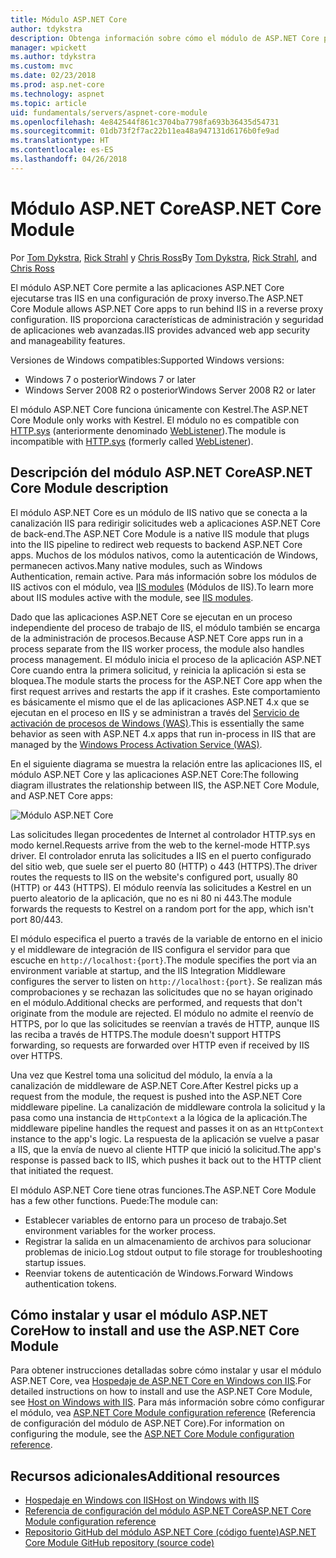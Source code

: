 ```yaml
---
title: Módulo ASP.NET Core
author: tdykstra
description: Obtenga información sobre cómo el módulo de ASP.NET Core permite que el servidor web de Kestrel use IIS o IIS Express como servidor proxy inverso.
manager: wpickett
ms.author: tdykstra
ms.custom: mvc
ms.date: 02/23/2018
ms.prod: asp.net-core
ms.technology: aspnet
ms.topic: article
uid: fundamentals/servers/aspnet-core-module
ms.openlocfilehash: 4e842544f861c3704ba7798fa693b36435d54731
ms.sourcegitcommit: 01db73f2f7ac22b11ea48a947131d6176b0fe9ad
ms.translationtype: HT
ms.contentlocale: es-ES
ms.lasthandoff: 04/26/2018
---
```

# <a name="aspnet-core-module"></a><span data-ttu-id="f2b4c-103">Módulo ASP.NET Core</span><span class="sxs-lookup"><span data-stu-id="f2b4c-103">ASP.NET Core Module</span></span>

<span data-ttu-id="f2b4c-104">Por [Tom Dykstra](https://github.com/tdykstra), [Rick Strahl](https://github.com/RickStrahl) y [Chris Ross](https://github.com/Tratcher)</span><span class="sxs-lookup"><span data-stu-id="f2b4c-104">By [Tom Dykstra](https://github.com/tdykstra), [Rick Strahl](https://github.com/RickStrahl), and [Chris Ross](https://github.com/Tratcher)</span></span> 

<span data-ttu-id="f2b4c-105">El módulo ASP.NET Core permite a las aplicaciones ASP.NET Core ejecutarse tras IIS en una configuración de proxy inverso.</span><span class="sxs-lookup"><span data-stu-id="f2b4c-105">The ASP.NET Core Module allows ASP.NET Core apps to run behind IIS in a reverse proxy configuration.</span></span> <span data-ttu-id="f2b4c-106">IIS proporciona características de administración y seguridad de aplicaciones web avanzadas.</span><span class="sxs-lookup"><span data-stu-id="f2b4c-106">IIS provides advanced web app security and manageability features.</span></span>

<span data-ttu-id="f2b4c-107">Versiones de Windows compatibles:</span><span class="sxs-lookup"><span data-stu-id="f2b4c-107">Supported Windows versions:</span></span>

* <span data-ttu-id="f2b4c-108">Windows 7 o posterior</span><span class="sxs-lookup"><span data-stu-id="f2b4c-108">Windows 7 or later</span></span>
* <span data-ttu-id="f2b4c-109">Windows Server 2008 R2 o posterior</span><span class="sxs-lookup"><span data-stu-id="f2b4c-109">Windows Server 2008 R2 or later</span></span>

<span data-ttu-id="f2b4c-110">El módulo ASP.NET Core funciona únicamente con Kestrel.</span><span class="sxs-lookup"><span data-stu-id="f2b4c-110">The ASP.NET Core Module only works with Kestrel.</span></span> <span data-ttu-id="f2b4c-111">El módulo no es compatible con [HTTP.sys](xref:fundamentals/servers/httpsys) (anteriormente denominado [WebListener](xref:fundamentals/servers/weblistener)).</span><span class="sxs-lookup"><span data-stu-id="f2b4c-111">The module is incompatible with [HTTP.sys](xref:fundamentals/servers/httpsys) (formerly called [WebListener](xref:fundamentals/servers/weblistener)).</span></span>

## <a name="aspnet-core-module-description"></a><span data-ttu-id="f2b4c-112">Descripción del módulo ASP.NET Core</span><span class="sxs-lookup"><span data-stu-id="f2b4c-112">ASP.NET Core Module description</span></span>

<span data-ttu-id="f2b4c-113">El módulo ASP.NET Core es un módulo de IIS nativo que se conecta a la canalización IIS para redirigir solicitudes web a aplicaciones ASP.NET Core de back-end.</span><span class="sxs-lookup"><span data-stu-id="f2b4c-113">The ASP.NET Core Module is a native IIS module that plugs into the IIS pipeline to redirect web requests to backend ASP.NET Core apps.</span></span> <span data-ttu-id="f2b4c-114">Muchos de los módulos nativos, como la autenticación de Windows, permanecen activos.</span><span class="sxs-lookup"><span data-stu-id="f2b4c-114">Many native modules, such as Windows Authentication, remain active.</span></span> <span data-ttu-id="f2b4c-115">Para más información sobre los módulos de IIS activos con el módulo, vea [IIS modules](xref:host-and-deploy/iis/modules) (Módulos de IIS).</span><span class="sxs-lookup"><span data-stu-id="f2b4c-115">To learn more about IIS modules active with the module, see [IIS modules](xref:host-and-deploy/iis/modules).</span></span>

<span data-ttu-id="f2b4c-116">Dado que las aplicaciones ASP.NET Core se ejecutan en un proceso independiente del proceso de trabajo de IIS, el módulo también se encarga de la administración de procesos.</span><span class="sxs-lookup"><span data-stu-id="f2b4c-116">Because ASP.NET Core apps run in a process separate from the IIS worker process, the module also handles process management.</span></span> <span data-ttu-id="f2b4c-117">El módulo inicia el proceso de la aplicación ASP.NET Core cuando entra la primera solicitud, y reinicia la aplicación si esta se bloquea.</span><span class="sxs-lookup"><span data-stu-id="f2b4c-117">The module starts the process for the ASP.NET Core app when the first request arrives and restarts the app if it crashes.</span></span> <span data-ttu-id="f2b4c-118">Este comportamiento es básicamente el mismo que el de las aplicaciones ASP.NET 4.x que se ejecutan en el proceso en IIS y se administran a través del [Servicio de activación de procesos de Windows (WAS)](/iis/manage/provisioning-and-managing-iis/features-of-the-windows-process-activation-service-was).</span><span class="sxs-lookup"><span data-stu-id="f2b4c-118">This is essentially the same behavior as seen with ASP.NET 4.x apps that run in-process in IIS that are managed by the [Windows Process Activation Service (WAS)](/iis/manage/provisioning-and-managing-iis/features-of-the-windows-process-activation-service-was).</span></span>

<span data-ttu-id="f2b4c-119">En el siguiente diagrama se muestra la relación entre las aplicaciones IIS, el módulo ASP.NET Core y las aplicaciones ASP.NET Core:</span><span class="sxs-lookup"><span data-stu-id="f2b4c-119">The following diagram illustrates the relationship between IIS, the ASP.NET Core Module, and ASP.NET Core apps:</span></span>

![Módulo ASP.NET Core](aspnet-core-module/_static/ancm.png)

<span data-ttu-id="f2b4c-121">Las solicitudes llegan procedentes de Internet al controlador HTTP.sys en modo kernel.</span><span class="sxs-lookup"><span data-stu-id="f2b4c-121">Requests arrive from the web to the kernel-mode HTTP.sys driver.</span></span> <span data-ttu-id="f2b4c-122">El controlador enruta las solicitudes a IIS en el puerto configurado del sitio web, que suele ser el puerto 80 (HTTP) o 443 (HTTPS).</span><span class="sxs-lookup"><span data-stu-id="f2b4c-122">The driver routes the requests to IIS on the website's configured port, usually 80 (HTTP) or 443 (HTTPS).</span></span> <span data-ttu-id="f2b4c-123">El módulo reenvía las solicitudes a Kestrel en un puerto aleatorio de la aplicación, que no es ni 80 ni 443.</span><span class="sxs-lookup"><span data-stu-id="f2b4c-123">The module forwards the requests to Kestrel on a random port for the app, which isn't port 80/443.</span></span>

<span data-ttu-id="f2b4c-124">El módulo especifica el puerto a través de la variable de entorno en el inicio y el middleware de integración de IIS configura el servidor para que escuche en `http://localhost:{port}`.</span><span class="sxs-lookup"><span data-stu-id="f2b4c-124">The module specifies the port via an environment variable at startup, and the IIS Integration Middleware configures the server to listen on `http://localhost:{port}`.</span></span> <span data-ttu-id="f2b4c-125">Se realizan más comprobaciones y se rechazan las solicitudes que no se hayan originado en el módulo.</span><span class="sxs-lookup"><span data-stu-id="f2b4c-125">Additional checks are performed, and requests that don't originate from the module are rejected.</span></span> <span data-ttu-id="f2b4c-126">El módulo no admite el reenvío de HTTPS, por lo que las solicitudes se reenvían a través de HTTP, aunque IIS las reciba a través de HTTPS.</span><span class="sxs-lookup"><span data-stu-id="f2b4c-126">The module doesn't support HTTPS forwarding, so requests are forwarded over HTTP even if received by IIS over HTTPS.</span></span>

<span data-ttu-id="f2b4c-127">Una vez que Kestrel toma una solicitud del módulo, la envía a la canalización de middleware de ASP.NET Core.</span><span class="sxs-lookup"><span data-stu-id="f2b4c-127">After Kestrel picks up a request from the module, the request is pushed into the ASP.NET Core middleware pipeline.</span></span> <span data-ttu-id="f2b4c-128">La canalización de middleware controla la solicitud y la pasa como una instancia de `HttpContext` a la lógica de la aplicación.</span><span class="sxs-lookup"><span data-stu-id="f2b4c-128">The middleware pipeline handles the request and passes it on as an `HttpContext` instance to the app's logic.</span></span> <span data-ttu-id="f2b4c-129">La respuesta de la aplicación se vuelve a pasar a IIS, que la envía de nuevo al cliente HTTP que inició la solicitud.</span><span class="sxs-lookup"><span data-stu-id="f2b4c-129">The app's response is passed back to IIS, which pushes it back out to the HTTP client that initiated the request.</span></span>

<span data-ttu-id="f2b4c-130">El módulo ASP.NET Core tiene otras funciones.</span><span class="sxs-lookup"><span data-stu-id="f2b4c-130">The ASP.NET Core Module has a few other functions.</span></span> <span data-ttu-id="f2b4c-131">Puede:</span><span class="sxs-lookup"><span data-stu-id="f2b4c-131">The module can:</span></span>

* <span data-ttu-id="f2b4c-132">Establecer variables de entorno para un proceso de trabajo.</span><span class="sxs-lookup"><span data-stu-id="f2b4c-132">Set environment variables for the worker process.</span></span>
* <span data-ttu-id="f2b4c-133">Registrar la salida en un almacenamiento de archivos para solucionar problemas de inicio.</span><span class="sxs-lookup"><span data-stu-id="f2b4c-133">Log stdout output to file storage for troubleshooting startup issues.</span></span>
* <span data-ttu-id="f2b4c-134">Reenviar tokens de autenticación de Windows.</span><span class="sxs-lookup"><span data-stu-id="f2b4c-134">Forward Windows authentication tokens.</span></span>

## <a name="how-to-install-and-use-the-aspnet-core-module"></a><span data-ttu-id="f2b4c-135">Cómo instalar y usar el módulo ASP.NET Core</span><span class="sxs-lookup"><span data-stu-id="f2b4c-135">How to install and use the ASP.NET Core Module</span></span>

<span data-ttu-id="f2b4c-136">Para obtener instrucciones detalladas sobre cómo instalar y usar el módulo ASP.NET Core, vea [Hospedaje de ASP.NET Core en Windows con IIS](xref:host-and-deploy/iis/index).</span><span class="sxs-lookup"><span data-stu-id="f2b4c-136">For detailed instructions on how to install and use the ASP.NET Core Module, see [Host on Windows with IIS](xref:host-and-deploy/iis/index).</span></span> <span data-ttu-id="f2b4c-137">Para más información sobre cómo configurar el módulo, vea [ASP.NET Core Module configuration reference](xref:host-and-deploy/aspnet-core-module) (Referencia de configuración del módulo de ASP.NET Core).</span><span class="sxs-lookup"><span data-stu-id="f2b4c-137">For information on configuring the module, see the [ASP.NET Core Module configuration reference](xref:host-and-deploy/aspnet-core-module).</span></span>

## <a name="additional-resources"></a><span data-ttu-id="f2b4c-138">Recursos adicionales</span><span class="sxs-lookup"><span data-stu-id="f2b4c-138">Additional resources</span></span>

* [<span data-ttu-id="f2b4c-139">Hospedaje en Windows con IIS</span><span class="sxs-lookup"><span data-stu-id="f2b4c-139">Host on Windows with IIS</span></span>](xref:host-and-deploy/iis/index)
* [<span data-ttu-id="f2b4c-140">Referencia de configuración del módulo ASP.NET Core</span><span class="sxs-lookup"><span data-stu-id="f2b4c-140">ASP.NET Core Module configuration reference</span></span>](xref:host-and-deploy/aspnet-core-module)
* [<span data-ttu-id="f2b4c-141">Repositorio GitHub del módulo ASP.NET Core (código fuente)</span><span class="sxs-lookup"><span data-stu-id="f2b4c-141">ASP.NET Core Module GitHub repository (source code)</span></span>](https://github.com/aspnet/AspNetCoreModule)
